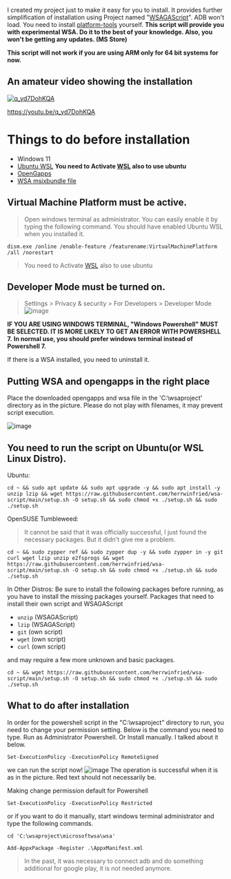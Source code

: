 I created my project just to make it easy for you to install. It provides further simplification of installation using Project named "[WSAGAScript](https://github.com/ADeltaX/WSAGAScript)".
ADB won't load. You need to install [platform-tools](https://developer.android.com/studio/releases/platform-tools) yourself.
**This script will provide you with experimental WSA. Do it to the best of your knowledge. Also, you won't be getting any updates. (MS Store)**

**This script will not work if you are using ARM only for 64 bit systems for now.**

## An amateur video showing the installation

[![q_yd7DohKQA](https://img.youtube.com/vi/q_yd7DohKQA/0.jpg)](https://www.youtube.com/watch?v=q_yd7DohKQA)

https://youtu.be/q_yd7DohKQA

# Things to do before installation

- Windows 11
- [Ubuntu WSL](https://www.microsoft.com/en-us/p/ubuntu/9nblggh4msv6) **You need to Activate [WSL](https://aka.ms/wslstorepage) also to use ubuntu**
- [OpenGapps](https://opengapps.org/)
- [WSA msixbundle file](https://github.com/herrwinfried/wsa-script/blob/main/wsamsixbundle.md)

## **Virtual Machine Platform must be active.**

> Open windows terminal as administrator. You can easily enable it by typing the following command. You should have enabled Ubuntu WSL when you installed it. 
```
dism.exe /online /enable-feature /featurename:VirtualMachinePlatform /all /norestart
```

> You need to Activate [WSL](https://aka.ms/wslstorepage) also to use ubuntu

## Developer Mode must be turned on.
> Settings > Privacy & security > For Developers > Developer Mode
![image](https://user-images.githubusercontent.com/52379312/138754144-e81779ea-4c61-46c6-8860-6c39b33aab47.png)

__**IF YOU ARE USING WINDOWS TERMINAL, "Windows Powershell" MUST BE SELECTED. IT IS MORE LIKELY TO GET AN ERROR WITH POWERSHELL 7.**__
__**In normal use, you should prefer windows terminal instead of Powershell 7.**__

If there is a WSA installed, you need to uninstall it. 

## Putting WSA and opengapps in the right place

Place the downloaded opengapps and wsa file in the 'C:\wsaproject' directory as in the picture. Please do not play with filenames, it may prevent script execution.

![image](https://user-images.githubusercontent.com/52379312/138757705-8c89a573-71b2-40a0-b296-f87b666c0649.png)

## You need to run the script on Ubuntu(or WSL Linux Distro).

Ubuntu:
```
cd ~ && sudo apt update && sudo apt upgrade -y && sudo apt install -y unzip lzip && wget https://raw.githubusercontent.com/herrwinfried/wsa-script/main/setup.sh -O setup.sh && sudo chmod +x ./setup.sh && sudo ./setup.sh
```
OpenSUSE Tumbleweed:
> It cannot be said that it was officially successful, I just found the necessary packages. But it didn't give me a problem.
```
cd ~ && sudo zypper ref && sudo zypper dup -y && sudo zypper in -y git curl wget lzip unzip e2fsprogs && wget https://raw.githubusercontent.com/herrwinfried/wsa-script/main/setup.sh -O setup.sh && sudo chmod +x ./setup.sh && sudo ./setup.sh
```

In Other Distros:
Be sure to install the following packages before running, as you have to install the missing packages yourself.
Packages that need to install their own script and WSAGAScript
- `unzip` (WSAGAScript)
- `lzip` (WSAGAScript)
- `git` (own script)
- `wget` (own script)
- `curl` (own script)

and may require a few more unknown and basic packages.
```
cd ~ && wget https://raw.githubusercontent.com/herrwinfried/wsa-script/main/setup.sh -O setup.sh && sudo chmod +x ./setup.sh && sudo ./setup.sh
```

## What to do after installation

In order for the powershell script in the "C:\wsaproject" directory to run, you need to change your permission setting. Below is the command you need to type. Run as Administrator Powershell.
Or Install manually. I talked about it below.

```
Set-ExecutionPolicy -ExecutionPolicy RemoteSigned
```
we can run the script now!
![image](https://user-images.githubusercontent.com/52379312/138756336-feef2fd0-f697-401a-85d1-a243c9763e75.png)
The operation is successful when it is as in the picture. Red text should not necessarily be.

Making change permission default for Powershell
```
Set-ExecutionPolicy -ExecutionPolicy Restricted
```

or if you want to do it manually, start windows terminal administrator and type the following commands.

```
cd 'C:\wsaproject\microsoftwsa\wsa'
```

```
Add-AppxPackage -Register .\AppxManifest.xml
```
> In the past, it was necessary to connect adb and do something additional for google play, it is not needed anymore.

